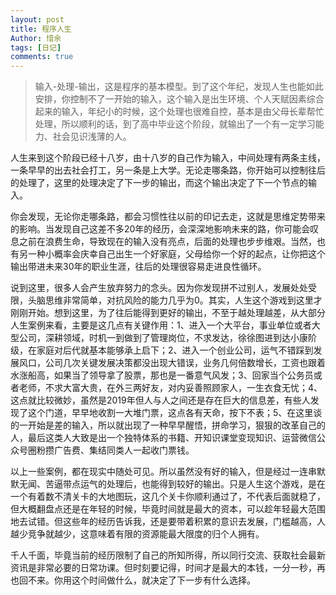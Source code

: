 ```yaml
---
layout: post
title: 程序人生
Author: 惜余
tags: [日记]
comments: true
---
```


> 输入-处理-输出，这是程序的基本模型。到了这个年纪，发现人生也能如此安排，你控制不了一开始的输入，这个输入是出生环境、个人天赋因素综合起来的输入，年纪小的时候，这个处理也很难自控，基本是由父母长辈帮忙处理，所以顺利的话，到了高中毕业这个阶段，就输出了一个有一定学习能力、社会见识浅薄的人。
<div class="blog_content">
<p>人生来到这个阶段已经十八岁，由十八岁的自己作为输入，中间处理有两条主线，一条早早的出去社会打工，另一条是上大学。无论走哪条路，你开始可以控制往后的处理了，这里的处理决定了下一步的输出，而这个输出决定了下一个节点的输入。    </p>
<p>你会发现，无论你走哪条路，都会习惯性往以前的印记去走，这就是思维定势带来的影响。当发现自己这差不多20年的经历，会深深地影响未来的路，你可能会叹息之前在浪费生命，导致现在的输入没有亮点，后面的处理也步步维艰。当然，也有另一种小概率会庆幸自己出生一个好家庭，父母给你一个好的起点，让你把这个输出带进未来30年的职业生涯，往后的处理很容易走进良性循环。</p>
<p>说到这里，很多人会产生放弃努力的念头。因为你发现拼不过别人，发展处处受限，头脑思维非常简单，对抗风险的能力几乎为0。其实，人生这个游戏到这里才刚刚开始。想到这里，为了往后能得到更好的输出，不至于越处理越差，从大部分人生案例来看，主要是这几点有关键作用：1、进入一个大平台，事业单位或者大型公司，深耕领域，时机一到做到了管理岗位，不求发达，徐徐图进到达小康阶级，在家庭对后代就基本能够承上启下；2、进入一个创业公司，运气不错踩到发展风口，公司几次关键发展决策都没出现大错误，业务几何倍数增长，工资也跟着水涨船高，如果当了领导拿了股票，那也是一番意气风发；3、回家当个公务员或者老师，不求大富大贵，在外三两好友，对内妥善照顾家人，一生衣食无忧；4、这点就比较微妙，虽然是2019年但人与人之间还是存在巨大的信息差，有些人发现了这个门道，早早地收割一大堆门票，这点各有天命，按下不表；5、在这里谈的一开始是差的输入，所以就出现了一种早早醒悟，拼命学习，狠狠的改革自己的人，最后这类人大致是出一个独特体系的书籍、开知识课堂变现知识、运营微信公众号圈粉攒广告费、集结同类人一起收门票钱。</p>
<p>以上一些案例，都在现实中随处可见。所以虽然没有好的输入，但是经过一连串默默无闻、苦逼带点运气的处理后，也能得到较好的输出。只是人生这个游戏，是在一个有着数不清关卡的大地图玩，这几个关卡你顺利通过了，不代表后面就稳了，但大概翻盘点还是在年轻的时候，毕竟时间就是最大的资本，可以趁年轻最大范围地去试错。但这些年的经历告诉我，还是要带着积累的意识去发展，门槛越高，人越少竞争就越少，这意味着有限的资源能最大限度的归个人拥有。</p>
<p>千人千面，毕竟当前的经历限制了自己的所知所得，所以同行交流、获取社会最新资讯是非常必要的日常功课。但时刻要记得，时间才是最大的本钱，一分一秒，再也回不来。你用这个时间做什么，就决定了下一步有什么选择。</p>
</div>